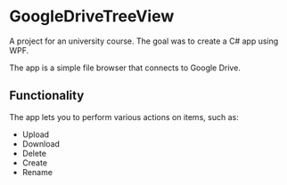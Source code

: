 # GoogleDriveTreeView

A project for an university course. The goal was to create a C# app using WPF. 

The app is a simple file browser that connects to Google Drive. 

## Functionality
The app lets you to perform various actions on items, such as:
- Upload
- Download
- Delete
- Create
- Rename
